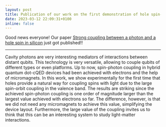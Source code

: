 ```yaml
---
layout: post
title: Publication of our work on the first demonstration of hole spin-photon coupling in Si
date: 2023-03-12 22:09:31+0100
inline: false
---
```


Good news everyone! Our paper <a href="https://www.nature.com/articles/s41565-023-01332-3">Strong coupling between a photon and a hole spin in silicon</a> just got published!!

***

Cavity photons are very interesting mediators of interactions between distant qubits. This technology is very versatile, allowing to couple qubits of different types or even platforms. Up to now, spin-photon coupling in hybrid quantum dot-cQED devices had been achieved with electrons and the help of micromagnets. In this work, we show experimentally for the first time that holes provide a natural way for coupling spins with light due to the large spin-orbit coupling in the valence band. The results are striking since the achieved spin-photon coupling is one order of magnitude larger than the largest value achieved with electrons so far. The difference, however, is that we did not need any micromagnets to achieve this value, simplifying the device layout. Furthermore, the large value of the coupling invites us to think that this can be an interesting system to study light-matter interactions.
